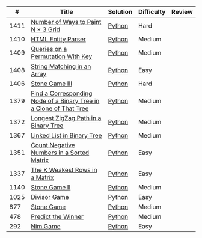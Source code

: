|#|Title|Solution|Difficulty|Review|
|---|-----|--------|----------|--|
|1411|[Number of Ways to Paint N × 3 Grid](https://leetcode.com/problems/number-of-ways-to-paint-n-3-grid/)|[Python](./algorithms/1411.%20Number%20of%20Ways%20to%20Paint%20N%20×%203%20Grid.md)|Hard|
|1410|[HTML Entity Parser](https://leetcode.com/problems/html-entity-parser/)|[Python](./algorithms/1410.%20HTML%20Entity%20Parser.md)|Medium|
|1409|[Queries on a Permutation With Key](https://leetcode.com/problems/queries-on-a-permutation-with-key/)|[Python](./algorithms/1409.%20Queries%20on%20a%20Permutation%20With%20Key.md)|Medium|
|1408|[String Matching in an Array](https://leetcode.com/problems/string-matching-in-an-array/)|[Python](./algorithms/1408.%20String%20Matching%20in%20an%20Array.md)|Easy|
|1406|[Stone Game III](https://leetcode.com/problems/stone-game-iii/)|[Python](./algorithms/1406.%20Stone%20Game%20III.md)|Hard|
|1379|[Find a Corresponding Node of a Binary Tree in a Clone of That Tree](https://leetcode.com/problems/find-a-corresponding-node-of-a-binary-tree-in-a-clone-of-that-tree/)|[Python](./algorithms/1379.%20Find%20a%20Corresponding%20Node%20of%20a%20Binary%20Tree%20in%20a%20Clone%20of%20That%20Tree.md)|Medium|
|1372|[Longest ZigZag Path in a Binary Tree](https://leetcode.com/problems/longest-zigzag-path-in-a-binary-tree/)|[Python](./algorithms/1372.%20Longest%20ZigZag%20Path%20in%20a%20Binary%20Tree.md)|Medium|
|1367|[Linked List in Binary Tree](https://leetcode.com/problems/linked-list-in-binary-tree/)|[Python](./algorithms/1367.%20Linked%20List%20in%20Binary%20Tree.md)|Medium|
|1351|[Count Negative Numbers in a Sorted Matrix](https://leetcode.com/problems/count-negative-numbers-in-a-sorted-matrix/)|[Python](./algorithms/1351.%20Count%20Negative%20Numbers%20in%20a%20Sorted%20Matrix.md)|Easy|
|1337|[The K Weakest Rows in a Matrix](https://leetcode.com/problems/the-k-weakest-rows-in-a-matrix/)|[Python](./algorithms/1337.%20The%20K%20Weakest%20Rows%20in%20a%20Matrix.md)|Easy|
|1140|[Stone Game II](https://leetcode.com/problems/stone-game-ii/)|[Python](./algorithms/1140.%20Stone%20Game%20II.md)|Medium|
|1025|[Divisor Game](https://leetcode.com/problems/divisor-game/)|[Python](./algorithms/1025.%20Divisor%20Game.md)|Easy|
|877|[Stone Game](https://leetcode.com/problems/stone-game/)|[Python](./algorithms/877.%20Stone%20Game.md)|Medium|
|478|[Predict the Winner](https://leetcode.com/problems/predict-the-winner/)|[Python](./algorithms/486.%20Predict%20the%20Winner.md)|Medium|
|292|[Nim Game](https://leetcode.com/problems/nim-game)|[Python](./algorithms/292.%20Nim%20Game.md)|Easy|
